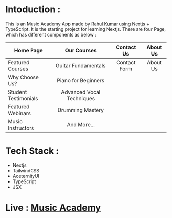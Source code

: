 # Intoduction :

This is an Music Academy App made by [Rahul Kumar](https://linkedin.com/in/rahulkumarpahwa) using Nextjs + TypeScript. It is the starting project for learning Nextjs. There are four Page, which has different components as below :

| Home Page            |        Our Courses        |  Contact Us  | About Us |
| -------------------- | :-----------------------: | :----------: | :------: |
| Featured Courses     |    Guitar Fundamentals    | Contact Form | About Us |
| Why Choose Us?       |    Piano for Beginners    |              |          |
| Student Testimonials | Advanced Vocal Techniques |              |          |
| Featured Webinars    |     Drumming Mastery      |              |          |
| Music Instructors    |        And More...        |              |          |

# Tech Stack :

- Nextjs
- TailwindCSS
- AceternityUI
- TypeScript
- JSX

# Live : [Music Academy](https://music-academy-app-nextjs.vercel.app/)
